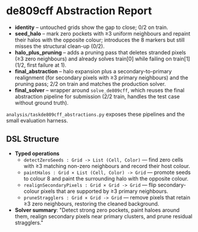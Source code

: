 # de809cff Abstraction Report

- **identity** – untouched grids show the gap to close; 0/2 on train.
- **seed_halo** – mark zero pockets with ≥3 uniform neighbours and repaint their halos with the opposite colour; introduces the 8 markers but still misses the structural clean-up (0/2).
- **halo_plus_pruning** – adds a pruning pass that deletes stranded pixels (≥3 zero neighbours) and already solves train[0] while failing on train[1] (1/2, first failure at 1).
- **final_abstraction** – halo expansion plus a secondary-to-primary realignment (for secondary pixels with ≥3 primary neighbours) and the pruning pass; 2/2 on train and matches the production solver.
- **final_solver** – wrapper around `solve_de809cff`, which reuses the final abstraction pipeline for submission (2/2 train, handles the test case without ground truth).

`analysis/taskde809cff_abstractions.py` exposes these pipelines and the small evaluation harness.

## DSL Structure
- **Typed operations**
  - `detectZeroSeeds : Grid -> List (Cell, Color)` — find zero cells with ≥3 matching non-zero neighbours and record their host colour.
  - `paintHalos : Grid × List (Cell, Color) -> Grid` — promote seeds to colour 8 and paint the surrounding halo with the opposite colour.
  - `realignSecondaryPixels : Grid × Grid -> Grid` — flip secondary-colour pixels that are supported by ≥3 primary neighbours.
  - `pruneStragglers : Grid × Grid -> Grid` — remove pixels that retain ≥3 zero neighbours, restoring the cleaned background.
- **Solver summary**: "Detect strong zero pockets, paint haloes around them, realign secondary pixels near primary clusters, and prune residual stragglers."
